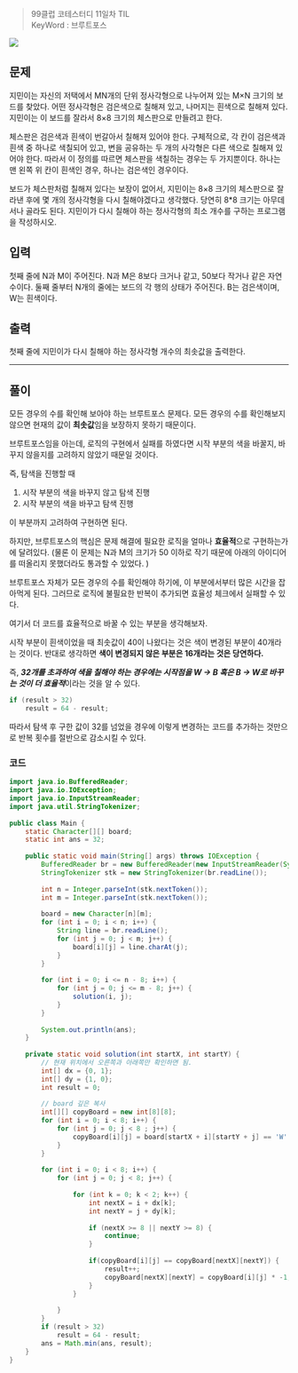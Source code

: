 > 99클럽 코테스터디 11일차 TIL  
> KeyWord : 브루트포스

![](https://i.imgur.com/S7IECaY.png)
## **문제**

지민이는 자신의 저택에서 MN개의 단위 정사각형으로 나누어져 있는 M×N 크기의 보드를 찾았다. 어떤 정사각형은 검은색으로 칠해져 있고, 나머지는 흰색으로 칠해져 있다. 지민이는 이 보드를 잘라서 8×8 크기의 체스판으로 만들려고 한다.

체스판은 검은색과 흰색이 번갈아서 칠해져 있어야 한다. 구체적으로, 각 칸이 검은색과 흰색 중 하나로 색칠되어 있고, 변을 공유하는 두 개의 사각형은 다른 색으로 칠해져 있어야 한다. 따라서 이 정의를 따르면 체스판을 색칠하는 경우는 두 가지뿐이다. 하나는 맨 왼쪽 위 칸이 흰색인 경우, 하나는 검은색인 경우이다.

보드가 체스판처럼 칠해져 있다는 보장이 없어서, 지민이는 8×8 크기의 체스판으로 잘라낸 후에 몇 개의 정사각형을 다시 칠해야겠다고 생각했다. 당연히 8*8 크기는 아무데서나 골라도 된다. 지민이가 다시 칠해야 하는 정사각형의 최소 개수를 구하는 프로그램을 작성하시오.

## 입력

첫째 줄에 N과 M이 주어진다. N과 M은 8보다 크거나 같고, 50보다 작거나 같은 자연수이다. 둘째 줄부터 N개의 줄에는 보드의 각 행의 상태가 주어진다. B는 검은색이며, W는 흰색이다.

## 출력

첫째 줄에 지민이가 다시 칠해야 하는 정사각형 개수의 최솟값을 출력한다.


---


## **풀이**

모든 경우의 수를 확인해 보아야 하는 브루트포스 문제다. 모든 경우의 수를 확인해보지 않으면 현재의 값이 **최솟값**임을 보장하지 못하기 때문이다.

브루트포스임을 아는데, 로직의 구현에서 실패를 하였다면 시작 부분의 색을 바꿀지, 바꾸지 않을지를 고려하지 않았기 때문일 것이다.

즉, 탐색을 진행할 때

1. 시작 부분의 색을 바꾸지 않고 탐색 진행
2. 시작 부분의 색을 바꾸고 탐색 진행

이 부분까지 고려하여 구현하면 된다.

하지만, 브루트포스의 핵심은 문제 해결에 필요한 로직을 얼마나 **효율적**으로 구현하는가에 달려있다. (물론 이 문제는 N과 M의 크기가 50 이하로 작기 때문에 아래의 아이디어를 떠올리지 못했더라도 통과할 수 있었다. )

브루트포스 자체가 모든 경우의 수를 확인해야 하기에, 이 부분에서부터 많은 시간을 잡아먹게 된다. 그러므로 로직에 불필요한 반복이 추가되면 효율성 체크에서 실패할 수 있다.

여기서 더 코드를 효율적으로 바꿀 수 있는 부분을 생각해보자.

시작 부분이 흰색이었을 때 최솟값이 40이 나왔다는 것은 색이 변경된 부분이 40개라는 것이다. 반대로 생각하면 **색이 변경되지 않은 부분은 16개라는 것은 당연하다.**

즉, ***32개를 초과하여 색을 칠해야 하는 경우에는 시작점을 W → B 혹은 B → W로 바꾸는 것이 더 효율적***이라는 것을 알 수 있다.

```java
if (result > 32)  
	result = 64 - result;  
```

따라서 탐색 후 구한 값이 32를 넘었을 경우에 이렇게 변경하는 코드를 추가하는 것만으로 반복 횟수를 절반으로 감소시킬 수 있다.

### 코드

```java
import java.io.BufferedReader;  
import java.io.IOException;  
import java.io.InputStreamReader;  
import java.util.StringTokenizer;  
  
public class Main {  
    static Character[][] board;  
    static int ans = 32;  
  
    public static void main(String[] args) throws IOException {  
        BufferedReader br = new BufferedReader(new InputStreamReader(System.in));  
        StringTokenizer stk = new StringTokenizer(br.readLine());  
  
        int n = Integer.parseInt(stk.nextToken());  
        int m = Integer.parseInt(stk.nextToken());  
  
        board = new Character[n][m];  
        for (int i = 0; i < n; i++) {  
            String line = br.readLine();  
            for (int j = 0; j < m; j++) {  
                board[i][j] = line.charAt(j);  
            }  
        }  
  
        for (int i = 0; i <= n - 8; i++) {  
            for (int j = 0; j <= m - 8; j++) {  
                solution(i, j);  
            }  
        }  
  
        System.out.println(ans);  
    }  
  
    private static void solution(int startX, int startY) {  
        // 현재 위치에서 오른쪽과 아래쪽만 확인하면 됨.  
        int[] dx = {0, 1};  
        int[] dy = {1, 0};  
        int result = 0;  
  
        // board 깊은 복사  
        int[][] copyBoard = new int[8][8];  
        for (int i = 0; i < 8; i++) {  
            for (int j = 0; j < 8 ; j++) {  
                copyBoard[i][j] = board[startX + i][startY + j] == 'W' ? 1 : -1;  
            }  
        }  
  
        for (int i = 0; i < 8; i++) {  
            for (int j = 0; j < 8; j++) {  
  
                for (int k = 0; k < 2; k++) {  
                    int nextX = i + dx[k];  
                    int nextY = j + dy[k];  
  
                    if (nextX >= 8 || nextY >= 8) {  
                        continue;  
                    }  
  
                    if(copyBoard[i][j] == copyBoard[nextX][nextY]) {  
                        result++;  
                        copyBoard[nextX][nextY] = copyBoard[i][j] * -1;  
                    }  
                }  
  
            }  
        }  
        if (result > 32)  
            result = 64 - result;  
        ans = Math.min(ans, result);  
    }  
}
```